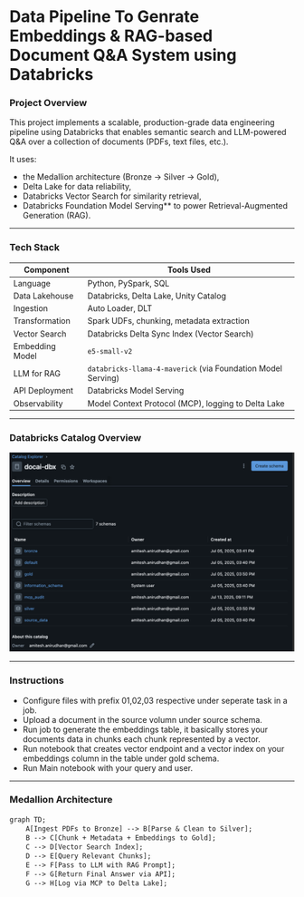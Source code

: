 # Data Pipeline To Genrate Embeddings & RAG-based Document Q&A System using Databricks

### Project Overview

This project implements a scalable, production-grade data engineering pipeline using Databricks that enables semantic search and LLM-powered Q&A over a collection of documents (PDFs, text files, etc.).

It uses:
- the Medallion architecture (Bronze → Silver → Gold),
- Delta Lake for data reliability,
- Databricks Vector Search for similarity retrieval,
- Databricks Foundation Model Serving** to power Retrieval-Augmented Generation (RAG).

---

### Tech Stack

| Component              | Tools Used                                                                 |
|------------------------|----------------------------------------------------------------------------|
| Language               | Python, PySpark, SQL                                                       |
| Data Lakehouse         | Databricks, Delta Lake, Unity Catalog                                      |
| Ingestion              | Auto Loader, DLT                                                           |
| Transformation         | Spark UDFs, chunking, metadata extraction                                  |
| Vector Search          | Databricks Delta Sync Index (Vector Search)                                |
| Embedding Model        | `e5-small-v2`                                                              |
| LLM for RAG            | `databricks-llama-4-maverick` (via Foundation Model Serving)               |
| API Deployment         | Databricks Model Serving                                                   |
| Observability          | Model Context Protocol (MCP), logging to Delta Lake                        |

---

### Databricks Catalog Overview

![Alt text](https://github.com/amitesh0109/docai-dbx/blob/main/Databrick%20Catalog%20Overview.png)

---

### Instructions

- Configure files with prefix 01,02,03 respective under seperate task in a job.
- Upload a document in the source volumn under source schema.
- Run job to generate the embeddings table, it basically stores your documents data in chunks each chunk represented by a vector.
- Run notebook that creates vector endpoint and a vector index on your embeddings column in the table under gold schema.
- Run Main notebook with your query and user.

---

### Medallion Architecture

```mermaid
graph TD;
    A[Ingest PDFs to Bronze] --> B[Parse & Clean to Silver];
    B --> C[Chunk + Metadata + Embeddings to Gold];
    C --> D[Vector Search Index];
    D --> E[Query Relevant Chunks];
    E --> F[Pass to LLM with RAG Prompt];
    F --> G[Return Final Answer via API];
    G --> H[Log via MCP to Delta Lake];
